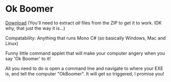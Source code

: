# Ok Boomer

[Download](https://github.com/jamesw-64/Ok-Boomer/releases/download/1.0/OkBoomer.zip)
(You'll need to extract *all* files from the ZIP to get it to work. IDK why, that just the way it is...)

Compatability: Anything that runs Mono C# (so basically Windows, Mac and Linux)

Funny little command applet that will make your computer angery when you say 'Ok Boomer' to it!

All you need to do is open a command line and navigate to where your EXE is, and tell the computer "OkBoomer". It will get so triggered, I promise you!
